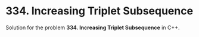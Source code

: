 # 334. Increasing Triplet Subsequence

Solution for the problem **334. Increasing Triplet Subsequence** in C++.